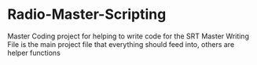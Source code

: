 # Radio-Master-Scripting
Master Coding project for helping to write code for the SRT
Master Writing File is the main project file that everything should feed into, others are helper functions
